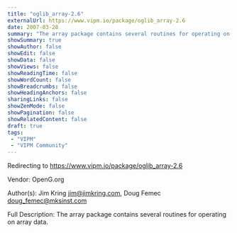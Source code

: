 ```yaml
---
title: "oglib_array-2.6"
externalUrl: https://www.vipm.io/package/oglib_array-2.6
date: 2007-03-28
summary: "The array package contains several routines for operating on array data."
showSummary: true
showAuthor: false
showEdit: false
showData: false
showViews: false
showReadingTime: false
showWordCount: false
showBreadcrumbs: false
showHeadingAnchors: false
sharingLinks: false
showZenMode: false
showPagination: false
showRelatedContent: false
draft: true
tags:
 - "VIPM"
 - "VIPM Community"
---
```


Redirecting to https://www.vipm.io/package/oglib_array-2.6

Vendor: OpenG.org

Author(s): Jim Kring <jim@jimkring.com>, Doug Femec <doug_femec@mksinst.com>
 
Full Description:
The array package contains several routines for operating on array data.